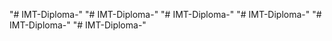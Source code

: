 "# IMT-Diploma-" 
"# IMT-Diploma-" 
"# IMT-Diploma-" 
"# IMT-Diploma-" 
"# IMT-Diploma-" 
"# IMT-Diploma-" 
